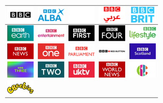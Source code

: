 | ![](https://raw.githubusercontent.com/RevGear/logo/master/International/BBC/BBC.png) | ![](https://raw.githubusercontent.com/RevGear/logo/master/International/BBC/BBCAlba.png) | ![](https://raw.githubusercontent.com/RevGear/logo/master/International/BBC/BBCAmerica.png) | ![](https://raw.githubusercontent.com/RevGear/logo/master/International/BBC/BBCArabic.png) | ![](https://raw.githubusercontent.com/RevGear/logo/master/International/BBC/BBCBrit.png) | 
|:---:|:---:|:---:|:---:|:---:| 
| ![](https://raw.githubusercontent.com/RevGear/logo/master/International/BBC/BBCEarth.png) | ![](https://raw.githubusercontent.com/RevGear/logo/master/International/BBC/BBCEntertainment.png) | ![](https://raw.githubusercontent.com/RevGear/logo/master/International/BBC/BBCFirst.png) | ![](https://raw.githubusercontent.com/RevGear/logo/master/International/BBC/BBCFour.png) | ![](https://raw.githubusercontent.com/RevGear/logo/master/International/BBC/BBCLifestyle.png) | 
| ![](https://raw.githubusercontent.com/RevGear/logo/master/International/BBC/BBCNews.png) | ![](https://raw.githubusercontent.com/RevGear/logo/master/International/BBC/BBCOne.png) | ![](https://raw.githubusercontent.com/RevGear/logo/master/International/BBC/BBCParliament.png) | ![](https://raw.githubusercontent.com/RevGear/logo/master/International/BBC/BBCRedButton.png) | ![](https://raw.githubusercontent.com/RevGear/logo/master/International/BBC/BBCScotland.png) | 
| ![](https://raw.githubusercontent.com/RevGear/logo/master/International/BBC/BBCThree.png) | ![](https://raw.githubusercontent.com/RevGear/logo/master/International/BBC/BBCTwo.png) | ![](https://raw.githubusercontent.com/RevGear/logo/master/International/BBC/BBCUKTV.png) | ![](https://raw.githubusercontent.com/RevGear/logo/master/International/BBC/BBCWorldNews.png) | ![](https://raw.githubusercontent.com/RevGear/logo/master/International/BBC/CBBC.png) | 
| ![](https://raw.githubusercontent.com/RevGear/logo/master/International/BBC/CBeebies.png)  | 
